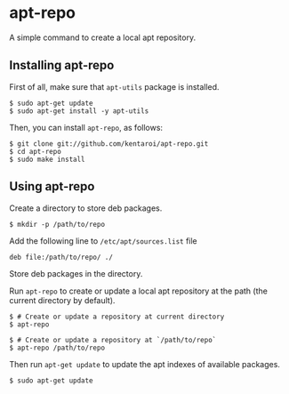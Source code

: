 apt-repo
========

A simple command to create a local apt repository.

Installing apt-repo
-------------------
First of all, make sure that `apt-utils` package is installed.

    $ sudo apt-get update
    $ sudo apt-get install -y apt-utils

Then, you can install `apt-repo`, as follows:

    $ git clone git://github.com/kentaroi/apt-repo.git
    $ cd apt-repo
    $ sudo make install


Using apt-repo
--------------
Create a directory to store deb packages.

    $ mkdir -p /path/to/repo

Add the following line to `/etc/apt/sources.list` file

    deb file:/path/to/repo/ ./

Store deb packages in the directory.


Run `apt-repo` to create or update a local apt repository at the path (the current directory by default).

    $ # Create or update a repository at current directory
    $ apt-repo

    $ # Create or update a repository at `/path/to/repo`
    $ apt-repo /path/to/repo

Then run `apt-get update` to update the apt indexes of available packages.

    $ sudo apt-get update


